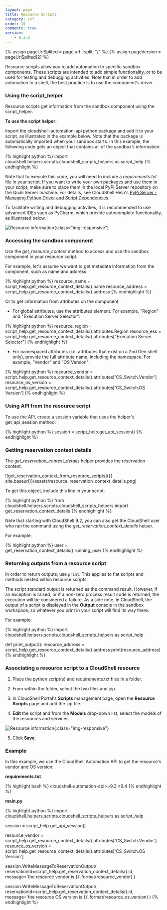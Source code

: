 ```yaml
---
layout: page
title: Resource Scripts
category: ref
order: 15
comments: true
version:
    - 9.3.0
---
```


{% assign pageUrlSplited = page.url | split: "/" %}
{% assign pageVersion = pageUrlSplited[2] %}

Resource scripts allow you to add automation to specific sandbox components. These scripts are intended to add simple functionality, or to be used for testing and debugging activities. Note that in order to add automation to a shell, the best practice is to use the component's driver.

### Using the script_helper

Resource scripts get information from the sandbox component using the script_helper.

**To use the script helper:** 

Import the cloudshell-automation-api python package and add it to your script, as illustrated in the example below. Note that the package is automatically imported when your sandbox starts. In this example, the following code gets an object that contains all of the sandbox’s information:

{% highlight python %}
import cloudshell.helpers.scripts.cloudshell_scripts_helpers as script_help
{% endhighlight %}

Note that to execute this code, you will need to include a *requirements.txt* file in your script. If you want to write your own packages and use them in your script, make sure to place them in the local PyPi Server repository on the Quali Server machine. For details, see CloudShell Help's <a href="http://help.quali.com/Online%20Help/8.3/Portal/Content/Admn/Pyth-Cnfg-Mds.htm" target="_blank">PyPi Server - Managing Python Driver and Script Dependencies</a>.

To facilitate writing and debugging activities, it is recommended to use advanced IDEs such as PyCharm, which provide autocomplete functionality, as illustrated below. 

![Resource information]({{site.baseurl}}/assets/resource_context.png){:class="img-responsive"}

### Accessing the sandbox component

Use the *get_resource_context* method to access and use the sandbox component in your resource script. 

For example, let's assume we want to get metadata information from the component, such as name and address:

{% highlight python %}
resource_name = script_help.get_resource_context_details().name
resource_address = script_help.get_resource_context_details().address
{% endhighlight %}

Or to get information from attributes on the component:

* For global attributes, use the attributes element. For example, "Region" and "Execution Server Selector":

{% highlight python %}
resource_region = script_help.get_resource_context_details().attributes.Region
resource_ess = script_help.get_resource_context_details().attributes["Execution Server Selector"]
{% endhighlight %}

* For namespaced attributes (i.e. attributes that exist on a 2nd Gen shell only), provide the full attribute name, including the namespace. For example, "Vendor" and "OS Version":

{% highlight python %}
resource_vendor = script_help.get_resource_context_details().attributes['CS_Switch.Vendor']
resource_os_version = script_help.get_resource_context_details().attributes['CS_Switch.OS Version']
{% endhighlight %}

### Using API from the resource script

To use the API, create a session variable that uses the helper's get_api_session method:

{% highlight python %}
session = script_help.get_api_session()
{% endhighlight %}

### Getting reservation context details

The *get_reservation_context_details* helper provides the reservation context. 

![get_reservation_context_from_resource_scripts]({{ site.baseurl}}/assets/resource_reservation_context_details.png)

To get this object, include this line in your script:

{% highlight python %}
from cloudshell.helpers.scripts.cloudshell_scripts_helpers import get_reservation_context_details
{% endhighlight %}

Note that starting with CloudShell 9.2, you can also get the CloudShell user who ran the command using the *get_reservation_context_details* helper.

For example:

{% highlight python %}
user = get_reservation_context_details().running_user
{% endhighlight %}

### Returning outputs from a resource script

In order to return outputs, use `print`. This applies to flat scripts and methods nested within resource scripts. 

The script standard output is returned as the command result. However, if an exception is raised, or if a non-zero process result code is returned, the execution will be considered a failure. As a side note, in CloudShell, the output of a script is displayed in the **Output** console in the sandbox workspace, so whatever you print in your script will find its way there.

For example:

{% highlight python %}
import cloudshell.helpers.scripts.cloudshell_scripts_helpers as script_help

def print_output():
    resource_address = script_help.get_resource_context_details().address
    print(resource_address)
 {% endhighlight %}

### Associating a resource script to a CloudShell resource

1) Place the python script(s) and requirements.txt files in a folder.

2) From within the folder, select the two files and zip.

3) In CloudShell Portal's **Scripts** management page, open the **Resource Scripts** page and add the zip file.

4) **Edit** the script and from the **Models** drop-down list, select the models of the resources and services.

![Resource information]({{site.baseurl}}/assets/resource_script-add-to-cloudshell.png){:class="img-responsive"}

5) Click **Save**.

### Example

In this example, we use the CloudShell Automation API to get the resource's vendor and OS version:

**requirements.txt**

{% highlight bash %}
cloudshell-automation-api>=9.3,<9.4
{% endhighlight %}

**__main__.py**

{% highlight python %}
import cloudshell.helpers.scripts.cloudshell_scripts_helpers as script_help

session = script_help.get_api_session()

resource_vendor = script_help.get_resource_context_details().attributes['CS_Switch.Vendor']
resource_os_version = script_help.get_resource_context_details().attributes['CS_Switch.OS Version']

session.WriteMessageToReservationOutput(
    reservationId=script_help.get_reservation_context_details().id,
    message='the resource vendor is {}'.format(resource_vendor)
)

session.WriteMessageToReservationOutput(
    reservationId=script_help.get_reservation_context_details().id,
    message='the resource OS version is {}'.format(resource_os_version)
)
{% endhighlight %}

